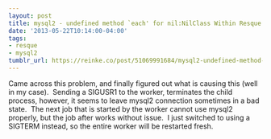 ```yaml
---
layout: post
title: mysql2 - undefined method `each' for nil:NilClass Within Resque
date: '2013-05-22T10:14:00-04:00'
tags:
- resque
- mysql2
tumblr_url: https://reinke.co/post/51069991684/mysql2-undefined-method-each-for-nilnilclass
---
```

Came across this problem, and finally figured out what is causing this (well in my case). &nbsp;Sending a SIGUSR1 to the worker, terminates the child process, however, it seems to leave mysql2 connection sometimes in a bad state. &nbsp;The next job that is started by the worker cannot use mysql2 properly, but the job after works without issue. &nbsp;I just switched to using a SIGTERM instead, so the entire worker will be restarted fresh.

